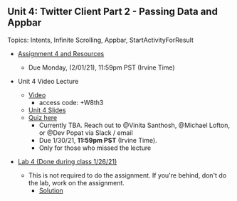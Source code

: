 ## Unit 4: Twitter Client Part 2 - Passing Data and Appbar
Topics: Intents, Infinite Scrolling, Appbar, StartActivityForResult

* [Assignment 4 and Resources](https://courses.codepath.com/courses/android_university/unit/4#!assignment)
   * Due Monday, (2/01/21), 11:59pm PST (Irvine Time)

* Unit 4 Video Lecture
    * [Video](https://zoom.us/rec/share/uIT6Jp2KacV1TjYJeokstHr6JKiGkOXykPLpiBbKv_y_iBQk-pboHzlC5q_BPi5-.kEHyh96pDMZZgDrI)
      * access code: +W8th3
    * [Unit 4 Slides](https://docs.google.com/presentation/d/19jrp8fU1Pzsh_QXcac9ERvFRz7x-iYp8ovjDD0tQBDg/edit?usp=sharing)
    * [Quiz here]()
      * Currently TBA. Reach out to @Vinita Santhosh, @Michael Lofton, or @Dev Popat via Slack / email
      * Due 1/30/21, **11:59pm PST** (Irvine Time). 
      * Only for those who missed the lecture
      
* [Lab 4 (Done during class 1/26/21)](https://courses.codepath.com/courses/android_university/unit/4#!exercises)       
    * This is not required to do the assignment. If you're behind, don't do the lab, work on the assignment.
      * [Solution](https://github.com/CodePath-at-UCI/android-course/blob/master/Unit4/src/main/java/com/codepath/recyclerviewlab)
